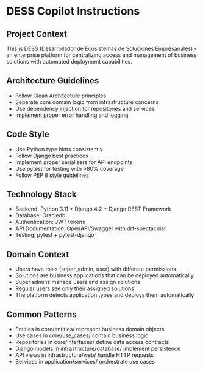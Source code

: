 # DESS Copilot Instructions

<!-- Use this file to provide workspace-specific custom instructions to Copilot. For more details, visit https://code.visualstudio.com/docs/copilot/copilot-customization#_use-a-githubcopilotinstructionsmd-file -->

## Project Context
This is DESS (Desarrollador de Ecosistemas de Soluciones Empresariales) - an enterprise platform for centralizing access and management of business solutions with automated deployment capabilities.

## Architecture Guidelines
- Follow Clean Architecture principles
- Separate core domain logic from infrastructure concerns
- Use dependency injection for repositories and services
- Implement proper error handling and logging

## Code Style
- Use Python type hints consistently
- Follow Django best practices
- Implement proper serializers for API endpoints
- Use pytest for testing with >80% coverage
- Follow PEP 8 style guidelines

## Technology Stack
- Backend: Python 3.11 + Django 4.2 + Django REST Framework
- Database: Oracledb
- Authentication: JWT tokens
- API Documentation: OpenAPI/Swagger with drf-spectacular
- Testing: pytest + pytest-django

## Domain Context
- Users have roles (super_admin, user) with different permissions
- Solutions are business applications that can be deployed automatically
- Super admins manage users and assign solutions
- Regular users see only their assigned solutions
- The platform detects application types and deploys them automatically

## Common Patterns
- Entities in core/entities/ represent business domain objects
- Use cases in core/use_cases/ contain business logic
- Repositories in core/interfaces/ define data access contracts
- Django models in infrastructure/database/ implement persistence
- API views in infrastructure/web/ handle HTTP requests
- Services in application/services/ orchestrate use cases
